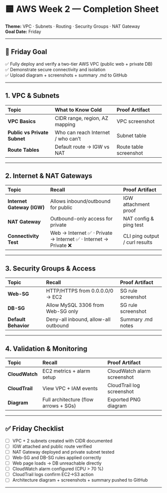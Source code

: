 # 🟦 AWS Week 2 — Completion Sheet
**Theme:** VPC · Subnets · Routing · Security Groups · NAT Gateway  
**Goal Date:** Friday

---

## 🎯 Friday Goal
✅ Fully deploy and verify a two-tier AWS VPC (public web + private DB)  
✅ Demonstrate secure connectivity and isolation  
✅ Upload diagram + screenshots + summary .md to GitHub

---

## 1. VPC & Subnets
| Topic | What to Know Cold | Proof Artifact |
|:------|:------------------|:---------------|
| **VPC Basics** | CIDR range, region, AZ mapping | VPC screenshot |
| **Public vs Private Subnet** | Who can reach Internet / who can’t | Subnet table |
| **Route Tables** | Default route → IGW vs NAT | Route table screenshot |

---

## 2. Internet & NAT Gateways
| Topic | Recall | Proof Artifact |
|:------|:--------|:----------------|
| **Internet Gateway (IGW)** | Allows inbound/outbound for public | IGW attachment proof |
| **NAT Gateway** | Outbound-only access for private | NAT config & ping test |
| **Connectivity Test** | Web → Internet ✅ · Private → Internet ✅ · Internet → Private ❌ | CLI ping output / curl results |

---

## 3. Security Groups & Access
| Topic | Recall | Proof Artifact |
|:------|:--------|:----------------|
| **Web-SG** | HTTP/HTTPS from 0.0.0.0/0 → EC2 | SG rule screenshot |
| **DB-SG** | Allow MySQL 3306 from Web-SG only | SG rule screenshot |
| **Default Behavior** | Deny-all inbound, allow-all outbound | Summary .md notes |

---

## 4. Validation & Monitoring
| Topic | Recall | Proof Artifact |
|:------|:--------|:----------------|
| **CloudWatch** | EC2 metrics + alarm setup | CloudWatch alarm screenshot |
| **CloudTrail** | View VPC + IAM events | CloudTrail log screenshot |
| **Diagram** | Full architecture (flow arrows + SGs) | Exported PNG diagram |

---

## ✅ Friday Checklist
- [ ] VPC + 2 subnets created with CIDR documented  
- [ ] IGW attached and public route verified  
- [ ] NAT Gateway deployed and private subnet tested  
- [ ] Web-SG and DB-SG rules applied correctly  
- [ ] Web page loads → DB unreachable directly  
- [ ] CloudWatch alarm configured (CPU > 70 %)  
- [ ] CloudTrail logs confirm EC2→S3 action  
- [ ] Architecture diagram + screenshots + summary pushed to GitHub

---
